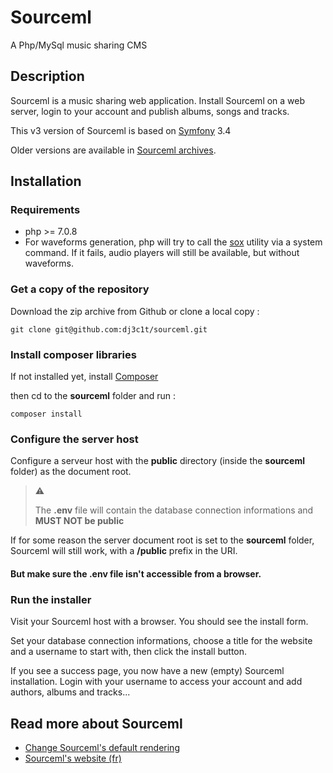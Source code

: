 # Sourceml

A Php/MySql music sharing CMS

## Description

Sourceml is a music sharing web application. Install Sourceml on a web server,
login to your account and publish albums, songs and tracks.

This v3 version of Sourceml is based on [Symfony](https://symfony.com/) 3.4

Older versions are available in [Sourceml archives](http://www.sourceml.com/archives/).

## Installation

### Requirements

* php >= 7.0.8
* For waveforms generation, php will try to call the [sox](http://sox.sourceforge.net)
utility via a system command. If it fails, audio players will still be available,
but without waveforms.

### Get a copy of the repository

Download the zip archive from Github or clone a local copy :

```shell
git clone git@github.com:dj3c1t/sourceml.git
```

### Install composer libraries

If not installed yet, install [Composer](https://getcomposer.org)

then cd to the **sourceml** folder and run :

```shell
composer install
```

### Configure the server host

Configure a serveur host with the **public** directory (inside the **sourceml**
folder) as the document root.

> :warning:
>
> The **.env** file will contain the database connection informations
> and **MUST NOT be public**
>


If for some reason the server document root is set to the **sourceml** folder,
Sourceml will still work, with a **/public** prefix in the URI.

#### But make sure the **.env** file isn't accessible from a browser.

### Run the installer

Visit your Sourceml host with a browser. You should see the install form.

Set your database connection informations, choose a title for the website and a
username to start with, then click the install button.

If you see a success page, you now have a new (empty) Sourceml installation.
Login with your username to access your account and add authors, albums and tracks...

## Read more about Sourceml

* [Change Sourceml's default rendering](docs/change.ui.md)
* [Sourceml's website (fr)](http://sourceml.com/)
